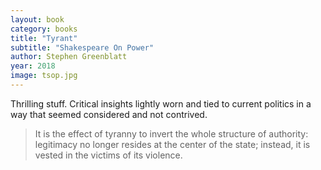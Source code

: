 ```yaml
---
layout: book
category: books
title: "Tyrant"
subtitle: "Shakespeare On Power"
author: Stephen Greenblatt
year: 2018
image: tsop.jpg
---
```

Thrilling stuff.  Critical insights lightly worn and tied to current politics in a way that seemed considered and not contrived.

> It is the effect of tyranny to invert the whole structure of authority: legitimacy no longer resides at the center of the state; instead, it is vested in the victims of its violence.
